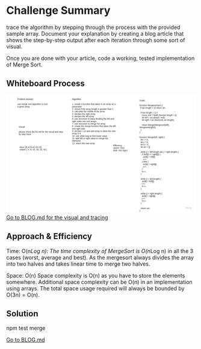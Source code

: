 # Challenge Summary
trace the algorithm by stepping through the process with the provided sample array. Document your explanation by creating a blog article that shows the step-by-step output after each iteration through some sort of visual.

Once you are done with your article, code a working, tested implementation of Merge Sort.

## Whiteboard Process
![whiteboard](../images/merge-sort-whiteboard.jpg)
[Go to BLOG.md for the visual and tracing](./BLOG.md)


## Approach & Efficiency
Time: O(n*Log n):
The time complexity of MergeSort is O(n*Log n) in all the 3 cases 
(worst, average and best). As the mergesort always divides the array into two halves 
and takes linear time to merge two halves.

Space: O(n)
Space complexity is O(n) as you have to store the elements somewhere. Additional space complexity can be O(n) in an implementation using arrays. The total space usage required will always be bounded by O(3n) = O(n).

## Solution
npm test merge <br>

[Go to BLOG.md](./BLOG.md)
